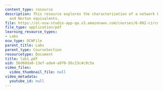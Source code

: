 ```yaml
---
content_type: resource
description: This resource explores the characterization of a network by its Thevenin
  and Norton equivalents.
file: https://ol-ocw-studio-app-qa.s3.amazonaws.com/courses/6-002-circuits-and-electronics-spring-2007/56d60da013efade4a97056c23c4c9c5a_lab1.pdf
file_type: application/pdf
learning_resource_types:
- Labs
ocw_type: OCWFile
parent_title: Labs
parent_type: CourseSection
resourcetype: Document
title: lab1.pdf
uid: 56d60da0-13ef-ade4-a970-56c23c4c9c5a
video_files:
  video_thumbnail_file: null
video_metadata:
  youtube_id: null
---
```

